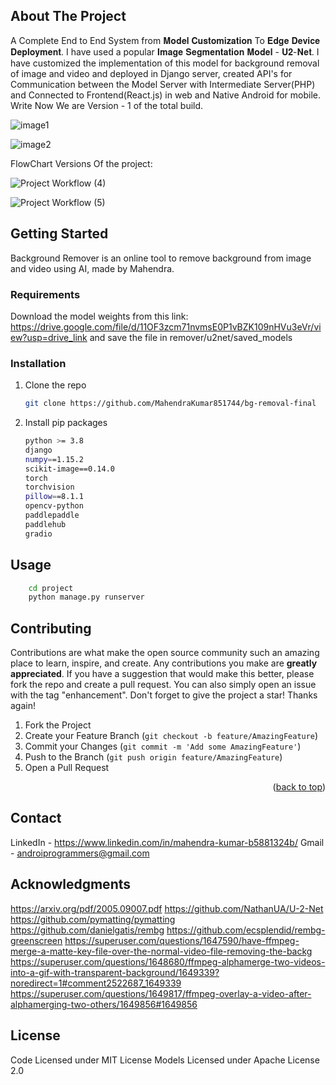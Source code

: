 <!-- ABOUT THE PROJECT -->
## About The Project
A Complete End to End System from 𝐌𝐨𝐝𝐞𝐥 𝐂𝐮𝐬𝐭𝐨𝐦𝐢𝐳𝐚𝐭𝐢𝐨𝐧 To 𝐄𝐝𝐠𝐞 𝐃𝐞𝐯𝐢𝐜𝐞 𝐃𝐞𝐩𝐥𝐨𝐲𝐦𝐞𝐧𝐭.
I have used a popular 𝐈𝐦𝐚𝐠𝐞 𝐒𝐞𝐠𝐦𝐞𝐧𝐭𝐚𝐭𝐢𝐨𝐧 𝐌𝐨𝐝𝐞𝐥 - 𝐔𝟐-𝐍𝐞𝐭. I have customized the implementation of this model for background removal of image and video and deployed in Django server, created API's for Communication between the Model Server with Intermediate Server(PHP) and Connected to Frontend(React.js) in web and Native Android for mobile.
Write Now We are Version - 1 of the total build.


![image1](https://github.com/MahendraKumar851744/bg-removal-final/assets/105593585/4eb1bc94-8581-4964-848f-c0b564dd76f2)

![image2](https://github.com/MahendraKumar851744/bg-removal-final/assets/105593585/40107e2a-6a4e-4fdf-8178-87b535d004bf)


FlowChart Versions Of the project:

![Project Workflow (4)](https://github.com/MahendraKumar851744/bg-removal-final/assets/105593585/f01ffeb9-ced5-4022-a963-3c3b39ab2640)

![Project Workflow (5)](https://github.com/MahendraKumar851744/bg-removal-final/assets/105593585/1b684e79-ea01-451e-82af-94e966c7a2aa)

## Getting Started

Background Remover is an online tool to remove background from image and video using AI, made by Mahendra.

### Requirements

Download the model weights from this link: https://drive.google.com/file/d/11OF3zcm71nvmsE0P1vBZK109nHVu3eVr/view?usp=drive_link and save the file in remover/u2net/saved_models

### Installation
1. Clone the repo
   ```sh
   git clone https://github.com/MahendraKumar851744/bg-removal-final
   ```
2. Install pip packages
   ```sh
   python >= 3.8
   django
   numpy==1.15.2
   scikit-image==0.14.0
   torch
   torchvision
   pillow==8.1.1
   opencv-python
   paddlepaddle
   paddlehub
   gradio
   ```
## Usage
  ```sh
      cd project
      python manage.py runserver
  ```


## Contributing
Contributions are what make the open source community such an amazing place to learn, inspire, and create. Any contributions you make are **greatly appreciated**.
If you have a suggestion that would make this better, please fork the repo and create a pull request. You can also simply open an issue with the tag "enhancement".
Don't forget to give the project a star! Thanks again!

1. Fork the Project
2. Create your Feature Branch (`git checkout -b feature/AmazingFeature`)
3. Commit your Changes (`git commit -m 'Add some AmazingFeature'`)
4. Push to the Branch (`git push origin feature/AmazingFeature`)
5. Open a Pull Request

<p align="right">(<a href="#readme-top">back to top</a>)</p>


## Contact
LinkedIn - https://www.linkedin.com/in/mahendra-kumar-b5881324b/
Gmail - androiprogrammers@gmail.com


## Acknowledgments
https://arxiv.org/pdf/2005.09007.pdf
https://github.com/NathanUA/U-2-Net
https://github.com/pymatting/pymatting
https://github.com/danielgatis/rembg
https://github.com/ecsplendid/rembg-greenscreen
https://superuser.com/questions/1647590/have-ffmpeg-merge-a-matte-key-file-over-the-normal-video-file-removing-the-backg
https://superuser.com/questions/1648680/ffmpeg-alphamerge-two-videos-into-a-gif-with-transparent-background/1649339?noredirect=1#comment2522687_1649339
https://superuser.com/questions/1649817/ffmpeg-overlay-a-video-after-alphamerging-two-others/1649856#1649856


## License
Code Licensed under MIT License Models Licensed under Apache License 2.0

